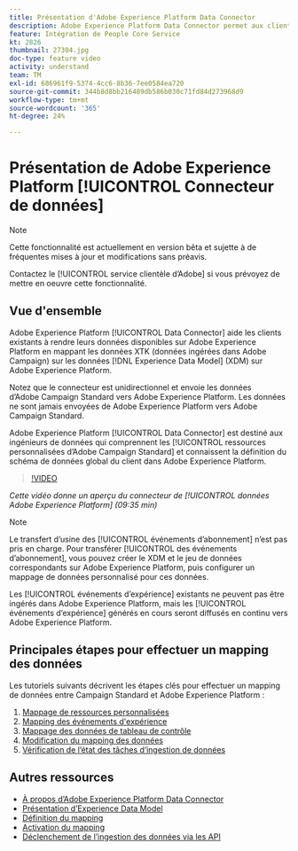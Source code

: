 ```yaml
---
title: Présentation d'Adobe Experience Platform Data Connector
description: Adobe Experience Platform Data Connector permet aux clients existants de rendre leurs données disponibles sur Adobe Experience Platform en mappant les données XTK (données ingérées dans Campaign) avec les données XDM (Experience Data Model) sur Adobe Experience Platform.
feature: Intégration de People Core Service
kt: 2826
thumbnail: 27304.jpg
doc-type: feature video
activity: understand
team: TM
exl-id: 686961f9-5374-4cc6-8b36-7ee0584ea720
source-git-commit: 344b8d8bb216489db586b030c71fd84d273968d9
workflow-type: tm+mt
source-wordcount: '365'
ht-degree: 24%

---
```


# Présentation de Adobe Experience Platform [!UICONTROL Connecteur de données]

>[!NOTE]
>
>Cette fonctionnalité est actuellement en version bêta et sujette à de fréquentes mises à jour et modifications sans préavis.
>
>Contactez le [!UICONTROL service clientèle d’Adobe] si vous prévoyez de mettre en oeuvre cette fonctionnalité.

## Vue d&#39;ensemble

Adobe Experience Platform [!UICONTROL Data Connector] aide les clients existants à rendre leurs données disponibles sur Adobe Experience Platform en mappant les données XTK (données ingérées dans Adobe Campaign) sur les données [!DNL Experience Data Model] (XDM) sur Adobe Experience Platform.

Notez que le connecteur est unidirectionnel et envoie les données d’Adobe Campaign Standard vers Adobe Experience Platform. Les données ne sont jamais envoyées de Adobe Experience Platform vers Adobe Campaign Standard.

Adobe Experience Platform [!UICONTROL Data Connector] est destiné aux ingénieurs de données qui comprennent les [!UICONTROL ressources personnalisées d’Adobe Campaign Standard] et connaissent la définition du schéma de données global du client dans Adobe Experience Platform.

>[!VIDEO](https://video.tv.adobe.com/v/27304?quality=12)

*Cette vidéo donne un aperçu du connecteur de  [!UICONTROL données Adobe Experience Platform]  (09:35 min)*

>[!NOTE]
>
>Le transfert d’usine des [!UICONTROL événements d’abonnement] n’est pas pris en charge. Pour transférer [!UICONTROL des événements d’abonnement], vous pouvez créer le XDM et le jeu de données correspondants sur Adobe Experience Platform, puis configurer un mappage de données personnalisé pour ces données.
>
>Les [!UICONTROL événements d’expérience] existants ne peuvent pas être ingérés dans Adobe Experience Platform, mais les [!UICONTROL événements d’expérience] générés en cours seront diffusés en continu vers Adobe Experience Platform.

## Principales étapes pour effectuer un mapping des données

Les tutoriels suivants décrivent les étapes clés pour effectuer un mapping de données entre Campaign Standard et Adobe Experience Platform :

1. [Mappage de ressources personnalisées](/help/administrating/adobe-experience-platform-data-connector/mapping-custom-resources.md)
2. [Mapping des événements d&#39;expérience](/help/administrating/adobe-experience-platform-data-connector/mapping-experience-events.md)
3. [Mappage des données de tableau de contrôle](/help/administrating/adobe-experience-platform-data-connector/mapping-seed-table-data.md)
4. [Modification du mapping des données](/help/administrating/adobe-experience-platform-data-connector/modifying-data-mapping.md)
5. [Vérification de l’état des tâches d’ingestion de données](/help/administrating/adobe-experience-platform-data-connector/checking-status-of-data-ingestion-jobs.md)

## Autres ressources

* [À propos d’Adobe Experience Platform Data Connector](https://docs.adobe.com/content/help/en/campaign-standard/using/administrating/mapping-campaign-and-aep-data/aep-about-data-connector.html)
* [Présentation d’Experience Data Model](https://docs.adobe.com/content/help/en/campaign-standard/using/administrating/mapping-campaign-and-aep-data/aep-data-model-overview.html)
* [Définition du mapping](https://experienceleague.adobe.com/docs/campaign-standard/using/integrating-with-adobe-cloud/adobe-experience-platform/data-connector/aep-mapping-definition.html)
* [Activation du mapping](https://experienceleague.adobe.com/docs/campaign-standard/using/integrating-with-adobe-cloud/adobe-experience-platform/data-connector/aep-mapping-activation.html)
* [Déclenchement de l’ingestion des données via les API](https://experienceleague.adobe.com/docs/campaign-standard/using/integrating-with-adobe-cloud/adobe-experience-platform/data-connector/aep-triggering-data-ingestion.html)
